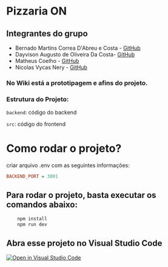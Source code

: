 # Pizzaria ON

## Integrantes do grupo

- Bernado Martins Correa D'Abreu e Costa - [GitHub](https://github.com/Bentroen)
- Dayvison Augusto de Oliveira Da Costa- [GitHub](https://github.com/Dayv1son)
- Matheus Coelho - [GitHub](https://github.com/matheuslmc)
- Nicolas Vycas Nery - [GitHub](https://github.com/tomast1337)

### No Wiki está a prototipagem e afins do projeto.

### Estrutura do Projeto:

`backend`: código do backend

`src`: código do frontend

# Como rodar o projeto?

criar arquivo .env com as seguintes informações:

```ini
BACKEND_PORT = 3001
```

## Para rodar o projeto, basta executar os comandos abaixo:

```bash
    npm install
    npm run dev
```

## Abra esse projeto no Visual Studio Code

[![Open in Visual Studio Code](https://classroom.github.com/assets/open-in-vscode-c66648af7eb3fe8bc4f294546bfd86ef473780cde1dea487d3c4ff354943c9ae.svg)](https://classroom.github.com/online_ide?assignment_repo_id=7764983&assignment_repo_type=AssignmentRepo)
